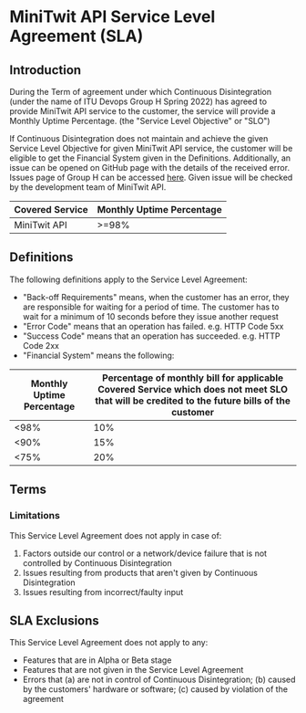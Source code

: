 ﻿
# MiniTwit API Service Level Agreement (SLA)

## Introduction

During the Term of agreement under which Continuous Disintegration (under the name of ITU Devops Group H Spring 2022) has agreed to provide MiniTwit API service to the customer, the service will provide a Monthly Uptime Percentage. (the "Service Level Objective" or "SLO")

If Continuous Disintegration does not maintain and achieve the given Service Level Objective for given MiniTwit API service, the customer will be eligible to get the Financial System given in the Definitions. Additionally, an issue can be opened on GitHub page with the details of the received error. Issues page of Group H can be accessed [here](https://github.com/Herover/itu-devops-h/issues). Given issue will be checked by the development team of MiniTwit API.

| Covered Service | Monthly Uptime Percentage |
|--|--|
| MiniTwit API | >=98% |

## Definitions

The following definitions apply to the Service Level Agreement:

 - "Back-off Requirements" means, when the customer has an error, they are responsible for waiting for a period of time. The customer has to wait for a minimum of 10 seconds before they issue another request
 - "Error Code" means that an operation has failed. e.g. HTTP Code 5xx
 - "Success Code" means that an operation has succeeded. e.g. HTTP Code 2xx
 - "Financial System" means the following:

| Monthly Uptime Percentage | Percentage of monthly bill for applicable Covered Service which does not meet SLO that will be credited to the future bills of the customer |
|--|--|
| <98% | 10% |
| <90% | 15% |
| <75% | 20% |


## Terms

### Limitations

This Service Level Agreement does not apply in case of:

 1.  Factors outside our control or a network/device failure that is not controlled by Continuous Disintegration
 2. Issues resulting from products that aren't given by Continuous Disintegration
 3. Issues resulting from incorrect/faulty input

## SLA Exclusions

This Service Level Agreement does not apply to any:

 - Features that are in Alpha or Beta stage
 - Features that are not given in the Service Level Agreement
 - Errors that (a) are not in control of Continuous Disintegration; (b) caused by the customers' hardware or software; (c) caused by violation of the agreement
